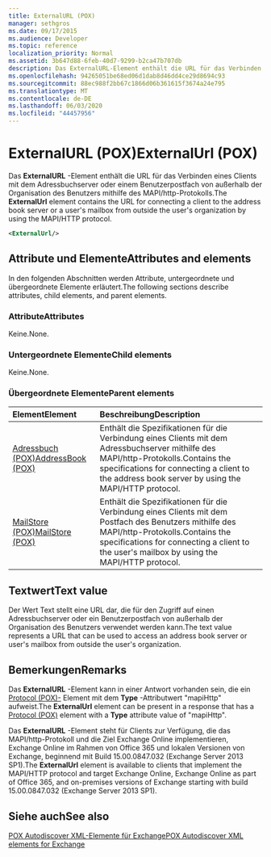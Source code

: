 ```yaml
---
title: ExternalURL (POX)
manager: sethgros
ms.date: 09/17/2015
ms.audience: Developer
ms.topic: reference
localization_priority: Normal
ms.assetid: 3b647d88-6feb-40d7-9299-b2ca47b707db
description: Das ExternalURL-Element enthält die URL für das Verbinden eines Clients mit dem Adressbuchserver oder einem Benutzerpostfach von außerhalb der Organisation des Benutzers mithilfe des MAPI/http-Protokolls.
ms.openlocfilehash: 94265051be68ed06d1dab8d46dd4ce29d8694c93
ms.sourcegitcommit: 88ec988f2bb67c1866d06b361615f3674a24e795
ms.translationtype: MT
ms.contentlocale: de-DE
ms.lasthandoff: 06/03/2020
ms.locfileid: "44457956"
---
```

# <a name="externalurl-pox"></a><span data-ttu-id="dc9ef-103">ExternalURL (POX)</span><span class="sxs-lookup"><span data-stu-id="dc9ef-103">ExternalUrl (POX)</span></span>

<span data-ttu-id="dc9ef-104">Das **ExternalURL** -Element enthält die URL für das Verbinden eines Clients mit dem Adressbuchserver oder einem Benutzerpostfach von außerhalb der Organisation des Benutzers mithilfe des MAPI/http-Protokolls.</span><span class="sxs-lookup"><span data-stu-id="dc9ef-104">The **ExternalUrl** element contains the URL for connecting a client to the address book server or a user's mailbox from outside the user's organization by using the MAPI/HTTP protocol.</span></span> 
  
```XML
<ExternalUrl/>
```

## <a name="attributes-and-elements"></a><span data-ttu-id="dc9ef-105">Attribute und Elemente</span><span class="sxs-lookup"><span data-stu-id="dc9ef-105">Attributes and elements</span></span>

<span data-ttu-id="dc9ef-106">In den folgenden Abschnitten werden Attribute, untergeordnete und übergeordnete Elemente erläutert.</span><span class="sxs-lookup"><span data-stu-id="dc9ef-106">The following sections describe attributes, child elements, and parent elements.</span></span>
  
### <a name="attributes"></a><span data-ttu-id="dc9ef-107">Attribute</span><span class="sxs-lookup"><span data-stu-id="dc9ef-107">Attributes</span></span>

<span data-ttu-id="dc9ef-108">Keine.</span><span class="sxs-lookup"><span data-stu-id="dc9ef-108">None.</span></span>
  
### <a name="child-elements"></a><span data-ttu-id="dc9ef-109">Untergeordnete Elemente</span><span class="sxs-lookup"><span data-stu-id="dc9ef-109">Child elements</span></span>

<span data-ttu-id="dc9ef-110">Keine.</span><span class="sxs-lookup"><span data-stu-id="dc9ef-110">None.</span></span>
  
### <a name="parent-elements"></a><span data-ttu-id="dc9ef-111">Übergeordnete Elemente</span><span class="sxs-lookup"><span data-stu-id="dc9ef-111">Parent elements</span></span>

|<span data-ttu-id="dc9ef-112">**Element**</span><span class="sxs-lookup"><span data-stu-id="dc9ef-112">**Element**</span></span>|<span data-ttu-id="dc9ef-113">**Beschreibung**</span><span class="sxs-lookup"><span data-stu-id="dc9ef-113">**Description**</span></span>|
|:-----|:-----|
|[<span data-ttu-id="dc9ef-114">Adressbuch (POX)</span><span class="sxs-lookup"><span data-stu-id="dc9ef-114">AddressBook (POX)</span></span>](addressbook-pox.md) <br/> |<span data-ttu-id="dc9ef-115">Enthält die Spezifikationen für die Verbindung eines Clients mit dem Adressbuchserver mithilfe des MAPI/http-Protokolls.</span><span class="sxs-lookup"><span data-stu-id="dc9ef-115">Contains the specifications for connecting a client to the address book server by using the MAPI/HTTP protocol.</span></span>  <br/> |
|[<span data-ttu-id="dc9ef-116">MailStore (POX)</span><span class="sxs-lookup"><span data-stu-id="dc9ef-116">MailStore (POX)</span></span>](mailstore-pox.md) <br/> |<span data-ttu-id="dc9ef-117">Enthält die Spezifikationen für die Verbindung eines Clients mit dem Postfach des Benutzers mithilfe des MAPI/http-Protokolls.</span><span class="sxs-lookup"><span data-stu-id="dc9ef-117">Contains the specifications for connecting a client to the user's mailbox by using the MAPI/HTTP protocol.</span></span>  <br/> |
   
## <a name="text-value"></a><span data-ttu-id="dc9ef-118">Textwert</span><span class="sxs-lookup"><span data-stu-id="dc9ef-118">Text value</span></span>

<span data-ttu-id="dc9ef-119">Der Wert Text stellt eine URL dar, die für den Zugriff auf einen Adressbuchserver oder ein Benutzerpostfach von außerhalb der Organisation des Benutzers verwendet werden kann.</span><span class="sxs-lookup"><span data-stu-id="dc9ef-119">The text value represents a URL that can be used to access an address book server or user's mailbox from outside the user's organization.</span></span>
  
## <a name="remarks"></a><span data-ttu-id="dc9ef-120">Bemerkungen</span><span class="sxs-lookup"><span data-stu-id="dc9ef-120">Remarks</span></span>

<span data-ttu-id="dc9ef-121">Das **ExternalURL** -Element kann in einer Antwort vorhanden sein, die ein [Protocol (POX)-](protocol-pox.md) Element mit dem **Type** -Attributwert "mapiHttp" aufweist.</span><span class="sxs-lookup"><span data-stu-id="dc9ef-121">The **ExternalUrl** element can be present in a response that has a [Protocol (POX)](protocol-pox.md) element with a **Type** attribute value of "mapiHttp".</span></span> 
  
<span data-ttu-id="dc9ef-122">Das **ExternalURL** -Element steht für Clients zur Verfügung, die das MAPI/http-Protokoll und die Ziel Exchange Online implementieren, Exchange Online im Rahmen von Office 365 und lokalen Versionen von Exchange, beginnend mit Build 15.00.0847.032 (Exchange Server 2013 SP1).</span><span class="sxs-lookup"><span data-stu-id="dc9ef-122">The **ExternalUrl** element is available to clients that implement the MAPI/HTTP protocol and target Exchange Online, Exchange Online as part of Office 365, and on-premises versions of Exchange starting with build 15.00.0847.032 (Exchange Server 2013 SP1).</span></span> 
  
## <a name="see-also"></a><span data-ttu-id="dc9ef-123">Siehe auch</span><span class="sxs-lookup"><span data-stu-id="dc9ef-123">See also</span></span>



[<span data-ttu-id="dc9ef-124">POX Autodiscover XML-Elemente für Exchange</span><span class="sxs-lookup"><span data-stu-id="dc9ef-124">POX Autodiscover XML elements for Exchange</span></span>](pox-autodiscover-xml-elements-for-exchange.md)

